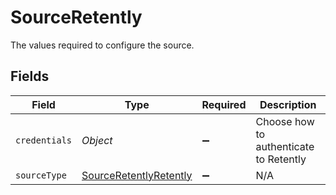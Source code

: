 # SourceRetently

The values required to configure the source.


## Fields

| Field                                                                   | Type                                                                    | Required                                                                | Description                                                             |
| ----------------------------------------------------------------------- | ----------------------------------------------------------------------- | ----------------------------------------------------------------------- | ----------------------------------------------------------------------- |
| `credentials`                                                           | *Object*                                                                | :heavy_minus_sign:                                                      | Choose how to authenticate to Retently                                  |
| `sourceType`                                                            | [SourceRetentlyRetently](../../models/shared/SourceRetentlyRetently.md) | :heavy_minus_sign:                                                      | N/A                                                                     |